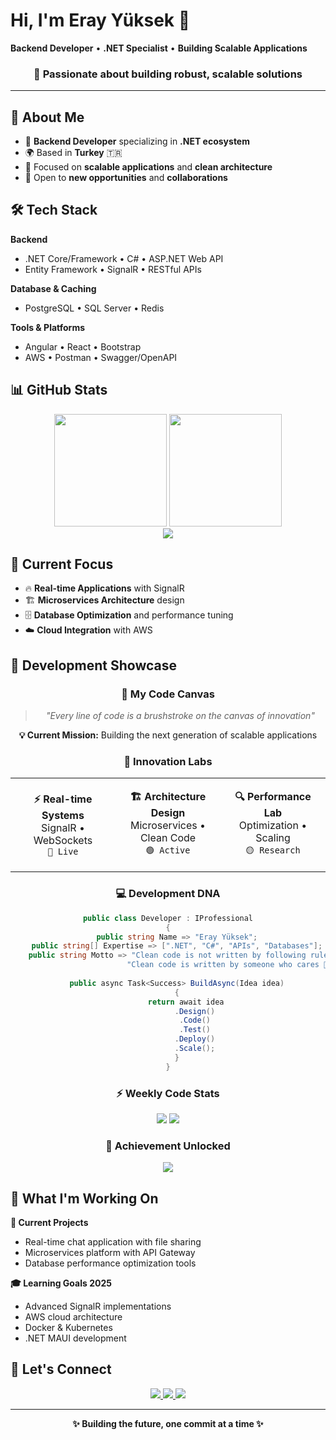 # Hi, I'm Eray Yüksek 👋

**Backend Developer** • **.NET Specialist** • **Building Scalable Applications**

<div align="center">
  
### 🎯 **Passionate about building robust, scalable solutions**

</div>

---

## 🚀 About Me

- 💼 **Backend Developer** specializing in **.NET ecosystem**
- 🌍 Based in **Turkey** 🇹🇷
- 🎯 Focused on **scalable applications** and **clean architecture**
- 📧 Open to **new opportunities** and **collaborations**

## 🛠️ Tech Stack

**Backend**
- .NET Core/Framework • C# • ASP.NET Web API
- Entity Framework • SignalR • RESTful APIs

**Database & Caching**
- PostgreSQL • SQL Server • Redis

**Tools & Platforms**
- Angular • React • Bootstrap
- AWS • Postman • Swagger/OpenAPI

## 📊 GitHub Stats

<div align="center">
  <img height="180em" src="https://github-readme-stats.vercel.app/api?username=ErayYuksek&show_icons=true&theme=tokyonight&include_all_commits=true&count_private=true&hide_border=true" />
  <img height="180em" src="https://github-readme-stats.vercel.app/api/top-langs/?username=ErayYuksek&layout=compact&theme=tokyonight&hide_border=true&langs_count=6&hide=html,css" />
</div>

<div align="center">
  <img src="https://github-readme-streak-stats.herokuapp.com?user=ErayYuksek&theme=tokyonight&hide_border=true" />
</div>

## 🎯 Current Focus

- 🔥 **Real-time Applications** with SignalR
- 🏗️ **Microservices Architecture** design
- 🗄️ **Database Optimization** and performance tuning
- ☁️ **Cloud Integration** with AWS

## 🌟 Development Showcase

<div align="center">

### 🎨 My Code Canvas
> *"Every line of code is a brushstroke on the canvas of innovation"*

**💡 Current Mission:** Building the next generation of scalable applications

### 🚀 Innovation Labs
<table width="100%">
<tr>
<td align="center" width="33%">

**⚡ Real-time Systems**  
SignalR • WebSockets  
`🔴 Live`

</td>
<td align="center" width="33%">

**🏗️ Architecture Design**  
Microservices • Clean Code  
`🟢 Active`

</td>
<td align="center" width="33%">

**🔍 Performance Lab**  
Optimization • Scaling  
`🟡 Research`

</td>
</tr>
</table>

### 💻 Development DNA
```csharp
public class Developer : IProfessional
{
    public string Name => "Eray Yüksek";
    public string[] Expertise => [".NET", "C#", "APIs", "Databases"];
    public string Motto => "Clean code is not written by following rules. " +
                          "Clean code is written by someone who cares 💙";
    
    public async Task<Success> BuildAsync(Idea idea)
    {
        return await idea
            .Design()
            .Code()
            .Test()
            .Deploy()
            .Scale();
    }
}
```

### ⚡ Weekly Code Stats
<div align="center">
  <img src="https://img.shields.io/github/commit-activity/w/ErayYuksek/ErayYuksek?style=for-the-badge&logo=git&logoColor=white&label=This%20Week&color=00D8FF&labelColor=1a1a1a" />
  <img src="https://img.shields.io/github/last-commit/ErayYuksek/ErayYuksek?style=for-the-badge&logo=github&logoColor=white&label=Last%20Push&color=00ff88&labelColor=1a1a1a" />
</div>

### 🎯 Achievement Unlocked
<img src="https://github-profile-trophy.vercel.app/?username=ErayYuksek&theme=tokyonight&no-frame=true&no-bg=true&margin-w=4&row=1&column=6" />

</div>

## 💼 What I'm Working On

**🚀 Current Projects**
- Real-time chat application with file sharing
- Microservices platform with API Gateway
- Database performance optimization tools

**🎓 Learning Goals 2025**
- Advanced SignalR implementations
- AWS cloud architecture
- Docker & Kubernetes
- .NET MAUI development

## 🤝 Let's Connect

<div align="center">
  <a href="https://www.linkedin.com/in/eray-y-6a671a322/">
    <img src="https://img.shields.io/badge/LinkedIn-0077B5?style=for-the-badge&logo=linkedin&logoColor=white" />
  </a>
  <a href="https://github.com/ErayYuksek">
    <img src="https://img.shields.io/badge/GitHub-100000?style=for-the-badge&logo=github&logoColor=white" />
  </a>
  <a href="mailto:eray@example.com">
    <img src="https://img.shields.io/badge/Email-D14836?style=for-the-badge&logo=gmail&logoColor=white" />
  </a>
</div>

---

<div align="center">
  <strong>✨ Building the future, one commit at a time ✨</strong>
</div>
